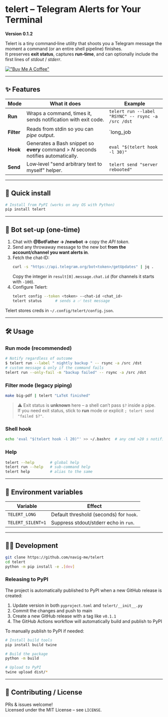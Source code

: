 

# telert – Telegram Alerts for Your Terminal  

**Version 0.1.2**

Telert is a tiny command‑line utility that shoots you a Telegram message the moment a command (or an entire shell pipeline) finishes.  
It preserves **exit status**, captures **run‑time**, and can optionally include the first lines of _stdout_ / _stderr_.

[!["Buy Me A Coffee"](https://www.buymeacoffee.com/assets/img/custom_images/orange_img.png)](https://www.buymeacoffee.com/mihirk)

---

## ✨ Features

| Mode           | What it does | Example |
|----------------|--------------|---------|
| **Run**        | Wraps a command, times it, sends notification with exit code. | `telert run --label "RSYNC" -- rsync -a /src /dst` |
| **Filter**     | Reads from stdin so you can _pipe_ output. | `long_job | telert "compile done"` |
| **Hook**       | Generates a Bash snippet so **every** command > *N* seconds notifies automatically. | `eval "$(telert hook -l 30)"` |
| **Send**       | Low‑level "send arbitrary text to myself" helper. | `telert send "server rebooted"` |

---

## 🚀 Quick install

```bash
# Install from PyPI (works on any OS with Python)
pip install telert
```

---

## 🤖 Bot set‑up (one‑time)

1. Chat with **@BotFather → /newbot →** copy the *API token*.
2. Send any throwaway message to the new bot **from the account/channel you want alerts in**.
3. Fetch the chat‑ID:
   ```bash
   curl -s "https://api.telegram.org/bot<token>/getUpdates" | jq .
   ```
   Copy the integer in `result[0].message.chat.id` (for channels it starts with `-100`).
4. Configure Telert:
   ```bash
   telert config --token <token> --chat-id <chat_id>
   telert status      # sends a ✅ test message
   ```

Telert stores creds in `~/.config/telert/config.json`.

---

## 🛠 Usage

### Run mode (recommended)
```bash
# Notify regardless of outcome
$ telert run --label " nightly backup " -- rsync -a /src /dst
# custom message & only if the command fails
telert run --only-fail -m "backup failed" -- rsync -a /src /dst
```

### Filter mode (legacy piping)
```bash
make big‑pdf | telert "LaTeX finished"
```
> ⚠️  Exit status is **unknown** here – a shell can’t pass `$?` inside a pipe.  
> If you need exit status, stick to **run** mode or explicit `; telert send "failed $?"`.

### Shell hook
```bash
echo 'eval "$(telert hook -l 20)"' >> ~/.bashrc  # any cmd >20 s notifies
```

### Help
```bash
telert --help       # global help
telert run --help   # sub‑command help
telert help         # alias to the same
```

---

## 🌿 Environment variables

| Variable            | Effect                                      |
|---------------------|---------------------------------------------|
| `TELERT_LONG`       | Default threshold (seconds) for `hook`.     |
| `TELERT_SILENT=1`   | Suppress stdout/stderr echo in `run`.       |

---

## 👩‍💻 Development
```bash
git clone https://github.com/navig-me/telert
cd telert
python -m pip install -e .[dev]
```

### Releasing to PyPI

The project is automatically published to PyPI when a new GitHub release is created:

1. Update version in both `pyproject.toml` and `telert/__init__.py`
2. Commit the changes and push to main
3. Create a new GitHub release with a tag like `v0.1.1`
4. The GitHub Actions workflow will automatically build and publish to PyPI

To manually publish to PyPI if needed:

```bash
# Install build tools
pip install build twine

# Build the package
python -m build

# Upload to PyPI
twine upload dist/*
```

---

## 🤝 Contributing / License

PRs & issues welcome!  
Licensed under the MIT License – see `LICENSE`.
